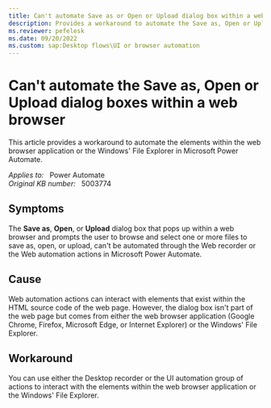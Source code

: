 ```yaml
---
title: Can't automate Save as or Open or Upload dialog box within a web browser
description: Provides a workaround to automate the Save as, Open or Upload dialog boxes by using the Web recorder or the Web automation actions in Power Automate.
ms.reviewer: pefelesk
ms.date: 09/20/2022
ms.custom: sap:Desktop flows\UI or browser automation
---
```

# Can't automate the Save as, Open or Upload dialog boxes within a web browser

This article provides a workaround to automate the elements within the web browser application or the Windows' File Explorer in Microsoft Power Automate.

_Applies to:_ &nbsp; Power Automate  
_Original KB number:_ &nbsp; 5003774

## Symptoms

The **Save as**, **Open**, or **Upload** dialog box that pops up within a web browser and prompts the user to browse and select one or more files to save as, open, or upload, can't be automated through the Web recorder or the Web automation actions in Microsoft Power Automate.

## Cause

Web automation actions can interact with elements that exist within the HTML source code of the web page. However, the dialog box isn't part of the web page but comes from either the web browser application (Google Chrome, Firefox, Microsoft Edge, or Internet Explorer) or the Windows' File Explorer.

## Workaround

You can use either the Desktop recorder or the UI automation group of actions to interact with the elements within the web browser application or the Windows' File Explorer.
